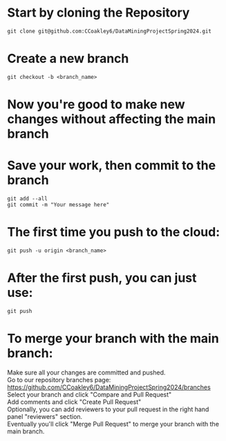 # Start by cloning the Repository
```
git clone git@github.com:CCoakley6/DataMiningProjectSpring2024.git
```  

# Create a new branch
```
git checkout -b <branch_name>
```

# Now you're good to make new changes without affecting the main branch  

# Save your work, then commit to the branch  
```
git add --all
git commit -m "Your message here"
```  
# The first time you push to the cloud:
```
git push -u origin <branch_name>
```
# After the first push, you can just use:
```
git push
```
# To merge your branch with the main branch:  
Make sure all your changes are committed and pushed.  
Go to our repository branches page: https://github.com/CCoakley6/DataMiningProjectSpring2024/branches  
Select your branch and click "Compare and Pull Request"  
Add comments and click "Create Pull Request"  
Optionally, you can add reviewers to your pull request in the right hand panel "reviewers" section.  
Eventually you'll click "Merge Pull Request" to merge your branch with the main branch.


